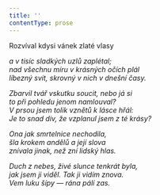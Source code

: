 ```yaml
---
title: ''
contentType: prose
---
```


<section>

Rozvíval kdysi vánek zlaté vlasy

_a v tisíc sladkých uzlů zaplétal;  
nad všechnu míru v krásných očích plál  
líbezný svit, skrovný v nich v dnešní časy._

</section>

<section>

_Zbarvil tvář vskutku soucit, nebo já si  
to při pohledu jenom namlouval?  
V prsou jsem tolik vznětů k lásce hřál:  
Je to snad div, že vzplanul jsem z té krásy?_

</section>

<section>

_Ona jak smrtelnice nechodila,  
šla krokem andělů a její slova  
znívala jinak, než zní lidský hlas._

</section>

<section>

_Duch z nebes, živé slunce tenkrát byla,  
jak jsem ji viděl. Tak ji vidím znova.  
Vem luku šípy — rána pálí zas._

</section>

